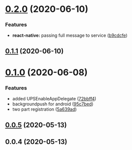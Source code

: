 # [0.2.0](http://github.com/aerogear/@aerogear/aerogear-reactnative-push/compare/0.1.1...0.2.0) (2020-06-10)


### Features

* **react-native:** passing full message to service ([b9cdcfe](http://github.com/aerogear/@aerogear/aerogear-reactnative-push/commit/b9cdcfeae937b11ae2f9ca09051bb32a261c15da))



## [0.1.1](http://github.com/aerogear/@aerogear/aerogear-reactnative-push/compare/0.1.0...0.1.1) (2020-06-10)



# [0.1.0](http://github.com/aerogear/@aerogear/aerogear-reactnative-push/compare/0.0.5...0.1.0) (2020-06-08)


### Features

* added UPSEnableAppDelegate ([72bbff4](http://github.com/aerogear/@aerogear/aerogear-reactnative-push/commit/72bbff4b0a7d984b22a7c7db55e0adc350a9b8d6))
* backgroundpush for android ([95c7bed](http://github.com/aerogear/@aerogear/aerogear-reactnative-push/commit/95c7bed707828551d63ac07578d569b7d7e9fd55))
* two part registration ([5a639ad](http://github.com/aerogear/@aerogear/aerogear-reactnative-push/commit/5a639ad49e8d6da021592c53705a9a850c7de3bc))



## [0.0.5](http://github.com/aerogear/@aerogear/aerogear-reactnative-push/compare/0.0.4...0.0.5) (2020-05-13)



## 0.0.4 (2020-05-13)



